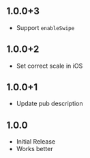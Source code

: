 ## 1.0.0+3

* Support `enableSwipe`

## 1.0.0+2

* Set correct scale in iOS

## 1.0.0+1

* Update pub description

## 1.0.0

* Initial Release
* Works better